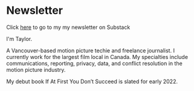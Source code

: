 # Newsletter

Click [here](https://taylorsimone.substack.com/publish/settings/edit?title=About%20page&bodyField=subscribe_content) to go to my my newsletter on Substack 

I'm Taylor. 

A Vancouver-based motion picture techie and freelance journalist. I currently work for the largest film local in Canada. My specialties include communications, reporting, privacy, data, and conflict resolution in the motion picture industry. 

My debut book If At First You Don’t Succeed is slated for early 2022.

